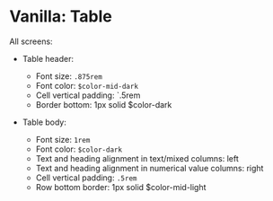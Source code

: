 # Vanilla: Table

All screens:
- Table header:
	- Font size: `.875rem`
	- Font color: `$color-mid-dark`
	- Cell vertical padding: `.5rem
	- Border bottom: 1px solid $color-dark

- Table body:
	- Font size: `1rem`
	- Font color: `$color-dark`
	- Text and heading alignment in text/mixed columns: left
	- Text and heading alignment in numerical value columns: right
	- Cell vertical padding: `.5rem`
	- Row bottom border: 1px solid $color-mid-light